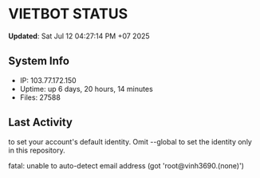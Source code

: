# VIETBOT STATUS
**Updated**: Sat Jul 12 04:27:14 PM +07 2025

## System Info
- IP: 103.77.172.150
- Uptime: up 6 days, 20 hours, 14 minutes
- Files: 27588

## Last Activity

to set your account's default identity.
Omit --global to set the identity only in this repository.

fatal: unable to auto-detect email address (got 'root@vinh3690.(none)')
